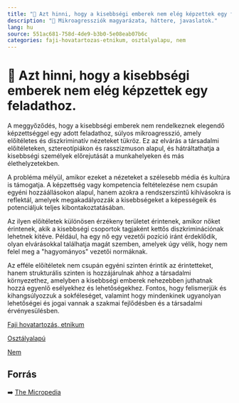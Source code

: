 ```yaml
---
title: "🚫 Azt hinni, hogy a kisebbségi emberek nem elég képzettek egy feladathoz."
description: "🚫 Mikroagressziók magyarázata, háttere, javaslatok."
lang: hu
source: 551ac681-758d-4de9-b3b0-5e08eab07b6c
categories: faji-hovatartozas-etnikum, osztalyalapu, nem
---
```


<div class="wiki-content agression-title">

# 🚫 Azt hinni, hogy a kisebbségi emberek nem elég képzettek egy feladathoz.

A meggyőződés, hogy a kisebbségi emberek nem rendelkeznek elegendő képzettséggel egy adott feladathoz, súlyos mikroagresszió, amely előítéletes és diszkriminatív nézeteket tükröz. Ez az elvárás a társadalmi előítéleteken, sztereotípiákon és rasszizmuson alapul, és hátráltathatja a kisebbségi személyek előrejutását a munkahelyeken és más élethelyzetekben.

A probléma mélyül, amikor ezeket a nézeteket a szélesebb média és kultúra is támogatja. A képzettség vagy kompetencia feltételezése nem csupán egyéni hozzáállásokon alapul, hanem azokra a rendszerszintű kihívásokra is reflektál, amelyek megakadályozzák a kisebbségeket a képességeik és potenciáljuk teljes kibontakoztatásában.

Az ilyen előítéletek különösen érzékeny területet érintenek, amikor nőket érintenek, akik a kisebbségi csoportok tagjaként kettős diszkriminációnak lehetnek kitéve. Például, ha egy nő egy vezetői pozíció iránt érdeklődik, olyan elvárásokkal találhatja magát szemben, amelyek úgy vélik, hogy nem felel meg a "hagyományos" vezetői normáknak.

Az efféle előítéletek nem csupán egyéni szinten érintik az érintetteket, hanem strukturális szinten is hozzájárulnak ahhoz a társadalmi környezethez, amelyben a kisebbségi emberek nehezebben juthatnak hozzá egyenlő esélyekhez és lehetőségekhez. Fontos, hogy felismerjük és kihangsúlyozzuk a sokféleséget, valamint hogy mindenkinek ugyanolyan lehetőségei és jogai vannak a szakmai fejlődésben és a társadalmi érvényesülésben.


<div class="categories">

[Faji hovatartozás, etnikum](/#/entry?id=faji-hovatartozas-etnikum)

[Osztályalapú](/#/entry?id=osztalyalapu)

[Nem](/#/entry?id=nem)

</div>

## Forrás

➡️ [The Micropedia](https://www.themicropedia.org/)


</div>